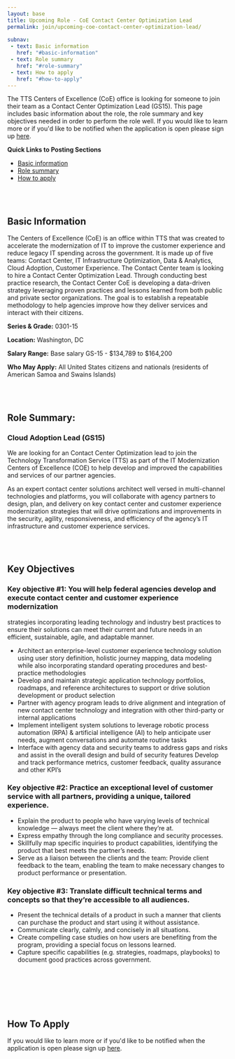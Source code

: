 ```yaml
---
layout: base
title: Upcoming Role - CoE Contact Center Optimization Lead
permalink: join/upcoming-coe-contact-center-optimization-lead/ 
 
subnav:
 - text: Basic information
   href: "#basic-information"
 - text: Role summary
   href: "#role-summary" 
 - text: How to apply
   href: "#how-to-apply"
---
```


The TTS Centers of Excellence (CoE) office is looking for someone to join their team as a Contact Center Optimization 
Lead (GS15). This page includes basic information about the role, the role summary and key objectives needed in order to 
perform the role well. If you would like to learn more or if you'd like to be notified when the application is open please sign up [here](https://docs.google.com/forms/d/e/1FAIpQLSft7yLIFYAgxYU9W0FOf2qlxgHy6kZ84aXAMG4R6H3_ra-Ilg/viewform?usp=sf_link).

**Quick Links to Posting Sections**
- [Basic information]({{site.baseurl}}/join/upcoming-CoE-cloud-adoption-lead/#basic-information)
- [Role summary]({{site.baseurl}}/join/upcoming-CoE-cloud-adoption-lead/#role-summary)
- [How to apply]({{site.baseurl}}/join/upcoming-CoE-cloud-adoption-lead/#how-to-apply)


<div class="paragraph"><p><br>
<br></p></div>


## Basic Information

The Centers of Excellence (CoE) is an office within TTS that was created to accelerate the modernization of IT to improve 
the customer experience and reduce legacy IT spending across the government. It is made up of five teams: Contact Center, IT 
Infrastructure Optimization, Data & Analytics, Cloud Adoption, Customer Experience. The Contact Center team is looking to 
hire a Contact Center Optimization Lead.  Through conducting best practice research, the Contact Center CoE is developing a 
data-driven strategy leveraging proven practices and lessons learned from both public and private sector organizations. The 
goal is to establish a repeatable methodology to help agencies improve how they deliver services and interact with their 
citizens.

**Series & Grade:** 
0301-15 

**Location:** 
Washington, DC

**Salary Range:** 
Base salary GS-15 - $134,789 to $164,200

**Who May Apply:**
All United States citizens and nationals (residents of American Samoa and Swains Islands) 

<div class="paragraph"><p><br>
<br></p></div>


## Role Summary: 

### Cloud Adoption Lead (GS15)

We are looking for an Contact Center Optimization lead to join the Technology Transformation Service (TTS) as part of the 
IT Modernization Centers of Excellence (COE)  to help develop and improved the capabilities and services of our partner 
agencies.

As an expert contact center solutions architect well versed in multi-channel technologies and platforms, you will collaborate
with agency partners to design, plan, and delivery on key contact center and customer experience modernization strategies
that will drive optimizations and improvements in the security, agility, responsiveness, and efficiency of the agency’s IT 
infrastructure and customer experience services.


<div class="paragraph"><p><br>
<br></p></div>

## Key Objectives

### Key objective #1: You will help federal agencies develop and execute contact center and customer experience modernization
strategies incorporating leading technology and industry best practices to ensure their solutions can meet their current 
and future needs in an efficient, sustainable, agile, and adaptable manner.

- Architect an enterprise-level customer experience technology solution using user story definition, holistic journey mapping, data modeling while also incorporating standard operating procedures and best-practice methodologies
- Develop and maintain strategic application technology portfolios, roadmaps, and reference architectures to support or drive solution development or product selection
- Partner with agency program leads to drive alignment and integration of new contact center technology and integration with other third-party or internal applications
- Implement intelligent system solutions to leverage robotic process automation (RPA) & artificial intelligence (AI) to help anticipate user needs, augment conversations and automate routine tasks
- Interface with agency data and security teams to address gaps and risks and assist in the overall design and build of security features
Develop and track performance metrics, customer feedback, quality assurance and other KPI’s
 

### Key objective #2: Practice an exceptional level of customer service with all partners, providing a unique, tailored experience.

- Explain the product to people who have varying levels of technical knowledge — always meet the client where they’re at. 
- Express empathy through the long compliance and security processes.  
- Skillfully map specific inquiries to product capabilities, identifying the product that best meets the partner’s needs.
- Serve as a liaison between the clients and the team: Provide client feedback to the team, enabling the team to make 
necessary changes to product performance or presentation.


### Key objective #3: Translate difficult technical terms and concepts so that they’re accessible to all audiences.

- Present the technical details of a product in such a manner that clients can purchase the product and start using it 
without assistance. 
- Communicate clearly, calmly, and concisely in all situations. 
- Create compelling case studies on how users are benefiting from the program, providing a special focus on lessons learned. 
- Capture specific capabilities (e.g. strategies, roadmaps, playbooks) to document good practices across government.


<div class="paragraph"><p><br>
<br></p></div>

<div class="paragraph"><p><br>
<br></p></div>


## How To Apply

If you would like to learn more or if you'd like to be notified when the application is open please sign up [here](https://docs.google.com/forms/d/e/1FAIpQLSft7yLIFYAgxYU9W0FOf2qlxgHy6kZ84aXAMG4R6H3_ra-Ilg/viewform?usp=sf_link).
